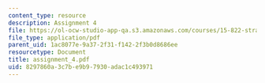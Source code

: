 ```yaml
---
content_type: resource
description: Assignment 4
file: https://ol-ocw-studio-app-qa.s3.amazonaws.com/courses/15-822-strategic-marketing-measurement-fall-2002/8297860a3c7be9b97930adac1c493971_assignment_4.pdf
file_type: application/pdf
parent_uid: 1ac8077e-9a37-2f31-f142-2f3b0d8686ee
resourcetype: Document
title: assignment_4.pdf
uid: 8297860a-3c7b-e9b9-7930-adac1c493971
---
```

